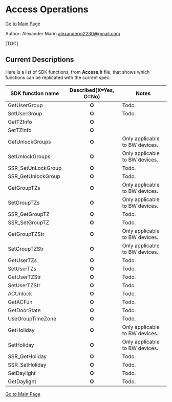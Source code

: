# Access Operations #

[Go to Main Page](../protocol.md)

Author: Alexander Marin <alexanderm2230@gmail.com>

[TOC]

## Current Descriptions ##

Here is a list of SDK functions, from **Access.h** file, that shows which functions can be replicated with the current spec:

|SDK function name	|Described(X=Yes, O=No)	|Notes|
|---			|:---:			|---|
|GetUserGroup		|**O**			|Todo.|
|SetUserGroup		|**O**			|Todo.|
|GetTZInfo		|**O**			| |
|SetTZInfo		|**O**			| |
|GetUnlockGroups	|**O**			|Only applicable to BW devices.|
|SetUnlockGroups	|**O**			|Only applicable to BW devices.|
|SSR_SetUnLockGroup	|**O**			|Todo.|
|SSR_GetUnlockGroup	|**O**			|Todo.|
|GetGroupTZs		|**O**			|Only applicable to BW devices.|
|SetGroupTZs		|**O**			|Only applicable to BW devices.|
|SSR_GetGroupTZ		|**O**			|Todo.|
|SSR_SetGroupTZ		|**O**			|Todo.|
|GetGroupTZStr		|**O**			|Only applicable to BW devices.|
|SetGroupTZStr		|**O**			|Only applicable to BW devices.|
|GetUserTZs		|**O**			|Todo.|
|SetUserTZs		|**O**			|Todo.|
|GetUserTZStr		|**O**			|Todo.|
|SetUserTZStr		|**O**			|Todo.|
|ACUnlock		|**O**			|Todo.|
|GetACFun		|**O**			|Todo.|
|GetDoorState		|**O**			|Todo.|
|UseGroupTimeZone	|**O**			|Todo.|
|GetHoliday		|**O**			|Only applicable to BW devices.|
|SetHoliday		|**O**			|Only applicable to BW devices.|
|SSR_GetHoliday		|**O**			|Todo.|
|SSR_SetHoliday		|**O**			|Todo.|
|SetDaylight		|**O**			|Todo.|
|GetDaylight		|**O**			|Todo.|

[Go to Main Page](../protocol.md)
